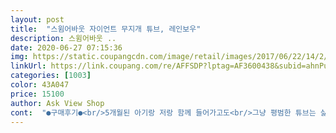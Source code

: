 ```yaml
---
layout: post 
title:  "스윔어바웃 자이언트 무지개 튜브, 레인보우" 
description: 스윔어바웃 ..
date: 2020-06-27 07:15:36 
img: https://static.coupangcdn.com/image/retail/images/2017/06/22/14/2/9bcc1a77-33be-4145-8f35-8ce9d08f434d.jpg 
linkUrl: https://link.coupang.com/re/AFFSDP?lptag=AF3600438&subid=ahnPublicAsk&pageKey=24854082&itemId=96705027&vendorItemId=3174560659&traceid=V0-113-26bf585e8c3c4ce3 
categories: [1003] 
color: 43A047 
price: 15100 
author: Ask View Shop 
cont:  "●구매후기●<br/>5개월된 아기랑 저랑 함께 들어가고도<br/>그냥 평범한 튜브는 싫고<br/>그래도 끝까지 힘겹게 바람채워보니 휙하고 바람새는소리가 납니다<br/>나참 어이없어서<br/>남을 크기에요<br/>남편이랑도 같이 쓸꺼라 이왕이면 큰게 좋은것 같아요<br/>너무 화려한 튜브는 부담스럽고 해서<br/>놀러가서 사용해 본후 다시 후기 남길께요<br/>딱히 하자가 있는것 같진 않아요<br/>매우 크네요!!<br/>바람을 넣는데 자꾸 새는소리가 나는거 같고 바람도 안채워지고.<br/>.<br/><br/>반품하려면 반품하고 일단 모른척 팔고보자 입니다<br/>복구방법 없네요<br/>손가락으로 집어가며 구멍을 찾았는데 어이없고 막 화가나네요<br/>쓰려고 주문했어요<br/>이런 하자 물건을 팔다니 어이없음<br/>이런거 파는거 자체가 양심불량 아닌가요?<br/>이번에 수영장 있는 펜션에 놀러갈때<br/>자이언트 튜브인 만큼 집에서 펼쳐보니<br/>정말 더럽게 어중간하게 크네요 뚱뚱한사람들을 위해 만들어진건지 팔로안고있기도 두꺼워서 힘들고... <br/> 혼자들어가있기도 너무커서 널널하고.<br/> .<br/>이렇게 불편한튜브는 정말처음이였어요<br/>집에 펌프가 없어서 불어보진 못했지만<br/>찾다가 찾다가 레인보우 튜브가 눈에 띄었어요<br/>튜브인데 구멍이 났어요<br/>" 
---
```

